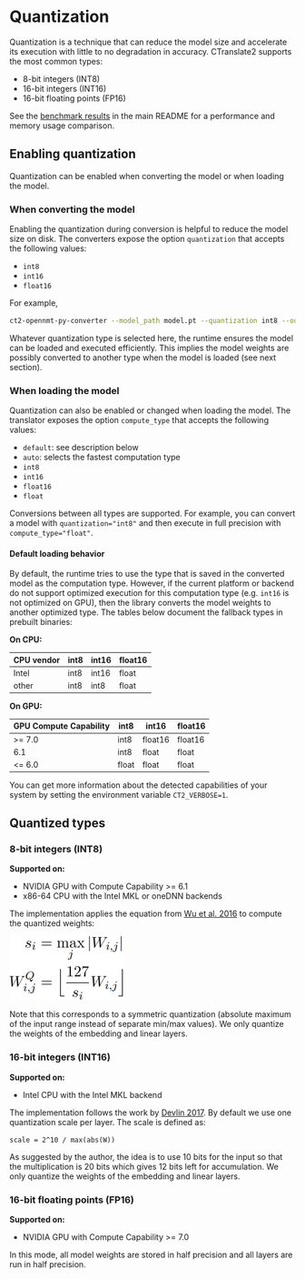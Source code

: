 # Quantization

Quantization is a technique that can reduce the model size and accelerate its execution with little to no degradation in accuracy. CTranslate2 supports the most common types:

* 8-bit integers (INT8)
* 16-bit integers (INT16)
* 16-bit floating points (FP16)

See the [benchmark results](../README.md#benchmarks) in the main README for a performance and memory usage comparison.

## Enabling quantization

Quantization can be enabled when converting the model or when loading the model.

### When converting the model

Enabling the quantization during conversion is helpful to reduce the model size on disk. The converters expose the option `quantization` that accepts the following values:

* `int8`
* `int16`
* `float16`

For example,

```bash
ct2-opennmt-py-converter --model_path model.pt --quantization int8 --output_dir ct2_model
```

Whatever quantization type is selected here, the runtime ensures the model can be loaded and executed efficiently. This implies the model weights are possibly converted to another type when the model is loaded (see next section).

### When loading the model

Quantization can also be enabled or changed when loading the model. The translator exposes the option `compute_type` that accepts the following values:

* `default`: see description below
* `auto`: selects the fastest computation type
* `int8`
* `int16`
* `float16`
* `float`

Conversions between all types are supported. For example, you can convert a model with `quantization="int8"` and then execute in full precision with `compute_type="float"`.

#### Default loading behavior

By default, the runtime tries to use the type that is saved in the converted model as the computation type. However, if the current platform or backend do not support optimized execution for this computation type (e.g. `int16` is not optimized on GPU), then the library converts the model weights to another optimized type.  The tables below document the fallback types in prebuilt binaries:

**On CPU:**

| CPU vendor | int8 | int16 | float16 |
| --- | --- | --- | --- |
| Intel | int8 | int16 | float |
| other | int8 | int8 | float |

**On GPU:**

| GPU Compute Capability | int8 | int16 | float16 |
| --- | --- | --- | --- |
| >= 7.0 | int8 | float16 | float16 |
| 6.1 | int8 | float | float |
| <= 6.0 | float | float | float |

You can get more information about the detected capabilities of your system by setting the environment variable `CT2_VERBOSE=1`.

## Quantized types

### 8-bit integers (INT8)

**Supported on:**

* NVIDIA GPU with Compute Capability >= 6.1
* x86-64 CPU with the Intel MKL or oneDNN backends

The implementation applies the equation from [Wu et al. 2016](https://arxiv.org/abs/1609.08144) to compute the quantized weights:

![INT8 quantization equation](_static/int8_equation.png)

Note that this corresponds to a symmetric quantization (absolute maximum of the input range instead of separate min/max values). We only quantize the weights of the embedding and linear layers.

### 16-bit integers (INT16)

**Supported on:**

* Intel CPU with the Intel MKL backend

The implementation follows the work by [Devlin 2017](https://arxiv.org/abs/1705.01991). By default we use one quantization scale per layer. The scale is defined as:

```text
scale = 2^10 / max(abs(W))
```

As suggested by the author, the idea is to use 10 bits for the input so that the multiplication is 20 bits which gives 12 bits left for accumulation. We only quantize the weights of the embedding and linear layers.

### 16-bit floating points (FP16)

**Supported on:**

* NVIDIA GPU with Compute Capability >= 7.0

In this mode, all model weights are stored in half precision and all layers are run in half precision.
